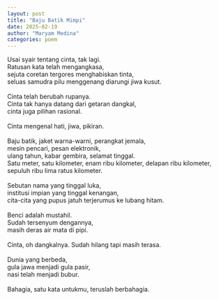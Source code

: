 ```yaml
---
layout: post
title: "Baju Batik Mimpi"
date: 2025-02-19
author: "Maryam Medina"
categories: poem
---
```


Usai syair tentang cinta, tak lagi. <br>
Ratusan kata telah mengangkasa, <br>
sejuta coretan tergores menghabiskan tinta, <br>
seluas samudra pilu menggenang diarungi jiwa kusut. <br>
<br>
Cinta telah berubah rupanya. <br>
Cinta tak hanya datang dari getaran dangkal, <br>
cinta juga pilihan rasional. <br>
<br>
Cinta mengenal hati, jiwa, pikiran. <br>
<br>
Baju batik, jaket warna-warni, perangkat jemala, <br>
mesin pencari, pesan elektronik, <br>
ulang tahun, kabar gembira, selamat tinggal. <br>
Satu meter, satu kilometer, enam ribu kilometer, delapan ribu kilometer, sepuluh ribu lima ratus kilometer.<br>
<br>
Sebutan nama yang tinggal luka, <br>
institusi impian yang tinggal kenangan, <br>
cita-cita yang pupus jatuh terjerumus ke lubang hitam. <br>
<br>
Benci adalah mustahil. <br>
Sudah tersenyum dengannya, <br>
masih deras air mata di pipi. <br>
<br>
Cinta, oh dangkalnya. Sudah hilang tapi masih terasa.<br>
<br>
Dunia yang berbeda, <br>
gula jawa menjadi gula pasir, <br>
nasi telah menjadi bubur. <br>
<br>
Bahagia, satu kata untukmu, teruslah berbahagia.<br>